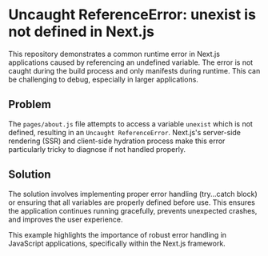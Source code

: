 # Uncaught ReferenceError: unexist is not defined in Next.js
This repository demonstrates a common runtime error in Next.js applications caused by referencing an undefined variable.  The error is not caught during the build process and only manifests during runtime.  This can be challenging to debug, especially in larger applications.

## Problem
The `pages/about.js` file attempts to access a variable `unexist` which is not defined, resulting in an `Uncaught ReferenceError`. Next.js's server-side rendering (SSR) and client-side hydration process make this error particularly tricky to diagnose if not handled properly.

## Solution
The solution involves implementing proper error handling (try...catch block) or ensuring that all variables are properly defined before use.  This ensures the application continues running gracefully, prevents unexpected crashes, and improves the user experience.

This example highlights the importance of robust error handling in JavaScript applications, specifically within the Next.js framework.